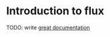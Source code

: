 # Introduction to flux

TODO: write [great documentation](http://jacobian.org/writing/great-documentation/what-to-write/)
